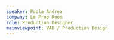```yaml
---
speaker: Paola Andrea
company: Le Prop Room
role: Production Designer
mainviewpoint: VAD / Production Design
---
```

